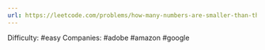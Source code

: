 ```yaml
---
url: https://leetcode.com/problems/how-many-numbers-are-smaller-than-the-current-number
---
```


Difficulty: #easy
Companies: #adobe #amazon #google